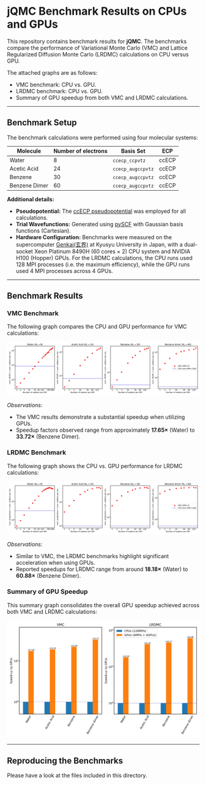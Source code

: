 # jQMC Benchmark Results on CPUs and GPUs

This repository contains benchmark results for **jQMC**. The benchmarks compare the performance of Variational Monte Carlo (VMC) and Lattice Regularized Diffusion Monte Carlo (LRDMC) calculations on CPU versus GPU.

The attached graphs are as follows:

- VMC benchmark: CPU vs. GPU.
- LRDMC benchmark: CPU vs. GPU.
- Summary of GPU speedup from both VMC and LRDMC calculations.

---

## Benchmark Setup

The benchmark calculations were performed using four molecular systems:

| Molecule         | Number of electrons | Basis Set           |   ECP          |
|------------------|---------------------|---------------------|----------------|
| Water            | 8                   | `ccecp_ccpvtz`      |  ccECP         |
| Acetic Acid      | 24                  | `ccecp_augccpvtz`   |  ccECP         |
| Benzene          | 30                  | `ccecp_augccpvtz`   |  ccECP         |
| Benzene Dimer    | 60                  | `ccecp_augccpvtz`   |  ccECP         |

**Additional details:**

- **Pseudopotential:** The [ccECP pseudopotential](https://pseudopotentiallibrary.org) was employed for all calculations.
- **Trial Wavefunctions:** Generated using [pySCF](https://pyscf.org) with Gaussian basis functions (Cartesian).
- **Hardware Configuration:** Benchmarks were measured on the supercomputer [Genkai(玄界)](https://www.cc.kyushu-u.ac.jp/scp/eng/system/Genkai/hardware/) at Kyusyu University in Japan, with a dual-socket Xeon Platinum 8490H (60 cores × 2) CPU system and NVIDIA H100 (Hopper) GPUs. For the LRDMC calculations, the CPU runs used 128 MPI processes (i.e. the maximum efficiency), while the GPU runs used 4 MPI processes across 4 GPUs.

---

## Benchmark Results

### VMC Benchmark

The following graph compares the CPU and GPU performance for VMC calculations:

![VMC Benchmark](jqmc_VMC_benchmark.jpg)

*Observations:*
- The VMC results demonstrate a substantial speedup when utilizing GPUs.
- Speedup factors observed range from approximately **17.65×** (Water) to **33.72×** (Benzene Dimer).

### LRDMC Benchmark

The following graph shows the CPU vs. GPU performance for LRDMC calculations:

![LRDMC Benchmark](jqmc_LRDMC_benchmark.jpg)

*Observations:*
- Similar to VMC, the LRDMC benchmarks highlight significant acceleration when using GPUs.
- Reported speedups for LRDMC range from around **18.18×** (Water) to **60.88×** (Benzene Dimer).

### Summary of GPU Speedup

This summary graph consolidates the overall GPU speedup achieved across both VMC and LRDMC calculations:

![GPU Speedup Summary](jqmc_summary_VMC_LRDMC_benchmark.jpg)

---

## Reproducing the Benchmarks

Please have a look at the files included in this directory.
